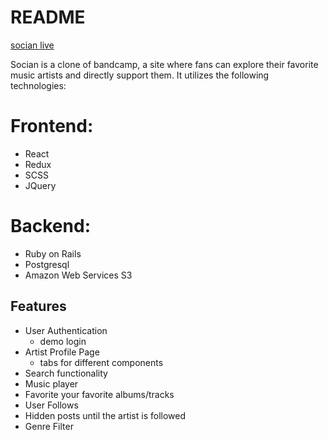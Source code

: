 # README

[socian live](https://socian.herokuapp.com/)

Socian is a clone of bandcamp, a site where fans can explore their favorite music artists and directly support them. It utilizes the following technologies:
# Frontend:
  * React
  * Redux
  * SCSS
  * JQuery
# Backend:
  * Ruby on Rails
  * Postgresql
  * Amazon Web Services S3
  
  
 ## Features
  * User Authentication
    * demo login
  * Artist Profile Page
    * tabs for different components
  * Search functionality
  * Music player
   * Favorite your favorite albums/tracks 
  * User Follows
   * Hidden posts until the artist is followed
  * Genre Filter
